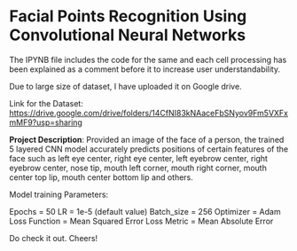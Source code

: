 # Facial Points Recognition Using Convolutional Neural Networks

The IPYNB file includes the code for the same and each cell processing has been explained as a comment before it to increase user understandability.

Due to large size of dataset, I have uploaded it on Google drive.

Link for the Dataset: https://drive.google.com/drive/folders/14CfNI83kNAaceFbSNyov9Fm5VXFxmMF9?usp=sharing


**Project Description**: Provided an image of the face of a person, the trained 5 layered CNN model accurately predicts positions of certain features of the face such as left eye center, right eye center, left eyebrow center, right eyebrow center, nose tip, mouth left corner, mouth right corner, mouth center top lip, mouth center bottom lip and others.

Model training Parameters:

Epochs = 50
LR = 1e-5 (default value)
Batch_size = 256
Optimizer = Adam
Loss Function = Mean Squared Error Loss
Metric = Mean Absolute Error



Do check it out. Cheers!
